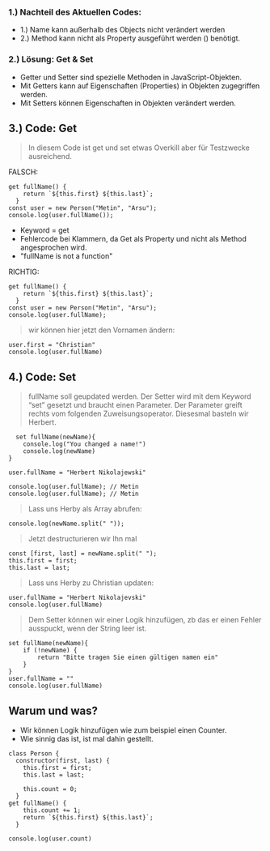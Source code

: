 ### 1.) Nachteil des Aktuellen Codes:
- 1.) Name kann außerhalb des Objects nicht verändert werden
- 2.) Method kann nicht als Property ausgeführt werden () benötigt.

### 2.) Lösung: Get & Set
- Getter und Setter sind spezielle Methoden in JavaScript-Objekten.
- Mit Getters kann auf Eigenschaften (Properties) in Objekten zugegriffen werden.
- Mit Setters können Eigenschaften in Objekten verändert werden.

## 3.) Code: Get

> In diesem Code ist get und set etwas Overkill aber für Testzwecke ausreichend.

FALSCH:

```
get fullName() {
    return `${this.first} ${this.last}`;
  }
const user = new Person("Metin", "Arsu");
console.log(user.fullName());
```
- Keyword = get
- Fehlercode bei Klammern, da Get als Property und nicht als Method angesprochen wird.
- "fullName is not a function"

RICHTIG:
```
get fullName() {
    return `${this.first} ${this.last}`;
  }
const user = new Person("Metin", "Arsu");
console.log(user.fullName);
```
> wir können hier jetzt den Vornamen ändern:
```
user.first = "Christian"
console.log(user.fullName)
```

## 4.) Code: Set
>fullName soll geupdated werden. Der Setter wird mit dem Keyword “set” gesetzt und braucht einen Parameter. Der Parameter greift rechts vom folgenden Zuweisungsoperator. Diesesmal basteln wir Herbert.

```
  set fullName(newName){
    console.log("You changed a name!")
    console.log(newName)
}

user.fullName = "Herbert Nikolajewski"

console.log(user.fullName); // Metin
console.log(user.fullName); // Metin
```

> Lass uns Herby als Array abrufen:

```
console.log(newName.split(" "));
```
> Jetzt destructurieren wir Ihn mal
```
const [first, last] = newName.split(" ");
this.first = first;
this.last = last;
```
> Lass uns Herby zu Christian updaten:
```
user.fullName = "Herbert Nikolajevski"
console.log(user.fullName)
```
> Dem Setter können wir einer Logik hinzufügen, zb das er einen Fehler ausspuckt, wenn der String leer ist.

```
set fullName(newName){
    if (!newName) {
        return "Bitte tragen Sie einen gültigen namen ein"
    }
}
user.fullName = ""
console.log(user.fullName)
```

## Warum und was?
- Wir können Logik hinzufügen wie zum beispiel einen Counter.
- Wie sinnig das ist, ist mal dahin gestellt.
```
class Person {
  constructor(first, last) {
    this.first = first;
    this.last = last;

    this.count = 0;
  }
get fullName() {
    this.count += 1;
    return `${this.first} ${this.last}`;
  }

console.log(user.count)
```